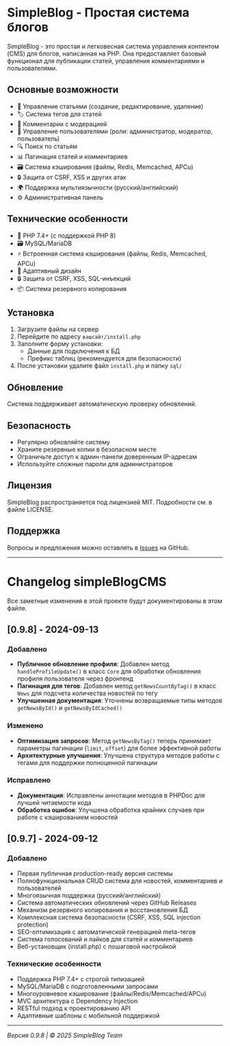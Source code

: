 # SimpleBlog - Простая система блогов

SimpleBlog - это простая и легковесная система управления контентом (CMS) для блогов, написанная на PHP. Она предоставляет базовый функционал для публикации статей, управления комментариями и пользователями.

## Основные возможности

- 📝 Управление статьями (создание, редактирование, удаление)
- 🏷️ Система тегов для статей
- 💬 Комментарии с модерацией
- 👥 Управление пользователями (роли: администратор, модератор, пользователь)
- 🔍 Поиск по статьям
- 📊 Пагинация статей и комментариев
- 🗃️ Система кэширования (файлы, Redis, Memcached, APCu)
- 🔒 Защита от CSRF, XSS и других атак
- 🌍 Поддержка мультиязычности (русский/английский)
- ⚙️ Административная панель

## Технические особенности

- 🚀 PHP 7.4+ (с поддержкой PHP 8)
- 🗃️ MySQL/MariaDB
- ⚡ Встроенная система кэширования (файлы, Redis, Memcached, APCu)
- 📱 Адаптивный дизайн
- 🔒 Защита от CSRF, XSS, SQL-инъекций
- 📦 Система резервного копирования

## Установка

1. Загрузите файлы на сервер
2. Перейдите по адресу `вашсайт/install.php`
3. Заполните форму установки:
   - Данные для подключения к БД
   - Префикс таблиц (рекомендуется для безопасности)
4. После установки удалите файл `install.php` и папку `sql/`

## Обновление

Система поддерживает автоматическую проверку обновлений. 

## Безопасность

- Регулярно обновляйте систему
- Храните резервные копии в безопасном месте
- Ограничьте доступ к админ-панели доверенным IP-адресам
- Используйте сложные пароли для администраторов

## Лицензия

SimpleBlog распространяется под лицензией MIT. Подробности см. в файле LICENSE.

## Поддержка

Вопросы и предложения можно оставлять в [Issues](https://github.com/pumba250/simpleBlog/issues) на GitHub.

---
# Changelog simpleBlogCMS

Все заметные изменения в этой проекте будут документированы в этом файле.

## [0.9.8] - 2024-09-13

### Добавлено
- **Публичное обновление профиля**: Добавлен метод `handleProfileUpdate()` в класс `Core` для обработки обновления профиля пользователя через фронтенд
- **Пагинация для тегов**: Добавлен метод `getNewsCountByTag()` в класс `News` для подсчета количества новостей по тегу
- **Улучшенная документация**: Уточнены возвращаемые типы методов `getNewsById()` и `getNewsByIdCached()`

### Изменено
- **Оптимизация запросов**: Метод `getNewsByTag()` теперь принимает параметры пагинации (`limit`, `offset`) для более эффективной работы
- **Архитектурные улучшения**: Улучшена структура методов работы с тегами для поддержки полноценной пагинации

### Исправлено
- **Документация**: Исправлены аннотации методов в PHPDoc для лучшей читаемости кода
- **Обработка ошибок**: Улучшена обработка крайних случаев при работе с кэшированием новостей

## [0.9.7] - 2024-09-12

### Добавлено
- Первая публичная production-ready версия системы
- Полнофункциональная CRUD система для новостей, комментариев и пользователей
- Многоязычная поддержка (русский/английский)
- Система автоматических обновлений через GitHub Releases
- Механизм резервного копирования и восстановления БД
- Комплексная система безопасности (CSRF, XSS, SQL injection protection)
- SEO-оптимизация с автоматической генерацией meta-тегов
- Система голосований и лайков для статей и комментариев
- Веб-установщик (install.php) с пошаговой настройкой

### Технические особенности
- Поддержка PHP 7.4+ с строгой типизацией
- MySQL/MariaDB с подготовленными запросами
- Многоуровневое кэширование (файлы/Redis/Memcached/APCu)
- MVC архитектура с Dependency Injection
- RESTful подход к проектированию API
- Адаптивные шаблоны с мобильной поддержкой

---

*Версия 0.9.8 | © 2025 SimpleBlog Team*
